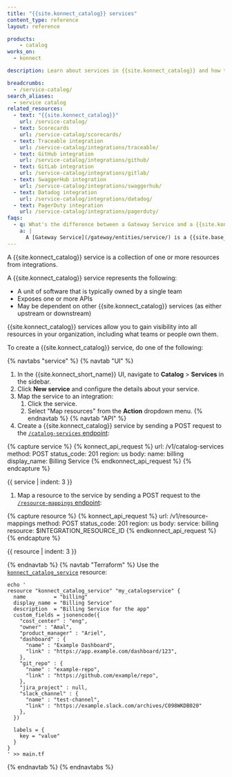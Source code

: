 ```yaml
---
title: "{{site.konnect_catalog}} services"
content_type: reference
layout: reference

products:
    - catalog
works_on:
  - konnect

description: Learn about services in {{site.konnect_catalog}} and how to configure them.

breadcrumbs:
  - /service-catalog/
search_aliases:
  - service catalog
related_resources:
  - text: "{{site.konnect_catalog}}"
    url: /service-catalog/
  - text: Scorecards
    url: /service-catalog/scorecards/
  - text: Traceable integration
    url: /service-catalog/integrations/traceable/
  - text: GitHub integration
    url: /service-catalog/integrations/github/
  - text: GitLab integration
    url: /service-catalog/integrations/gitlab/
  - text: SwaggerHub integration
    url: /service-catalog/integrations/swaggerhub/
  - text: Datadog integration
    url: /service-catalog/integrations/datadog/
  - text: PagerDuty integration
    url: /service-catalog/integrations/pagerduty/
faqs:
  - q: What's the difference between a Gateway Service and a {{site.konnect_catalog}} service?
    a: |
      A [Gateway Service](/gateway/entities/service/) is a {{site.base_gateway}} entity that represents an upstream service in your system and is the business logic component that's responsible for responding to requests. A {{site.konnect_catalog}} service is a collection of one or more resources from {{site.konnect_catalog}} integrations.
---
```


A {{site.konnect_catalog}} service is a collection of one or more resources from integrations.

A {{site.konnect_catalog}} service represents the following:
* A unit of software that is typically owned by a single team
* Exposes one or more APIs 
* May be dependent on other {{site.konnect_catalog}} services (as either upstream or downstream)  

{{site.konnect_catalog}} services allow you to gain visibility into all resources in your organization, including what teams or people own them. 

To create a {{site.konnect_catalog}} service, do one of the following:

{% navtabs "service" %}
{% navtab "UI" %}
1. In the {{site.konnect_short_name}} UI, navigate to **Catalog** > **Services** in the sidebar. 
1. Click **New service** and configure the details about your service. 
1. Map the service to an integration: 
   1. Click the service.
   1.  Select "Map resources" from the **Action** dropdown menu.
{% endnavtab %}
{% navtab "API" %}
1. Create a {{site.konnect_catalog}} service by sending a POST request to the [`/catalog-services` endpoint](/api/konnect/service-catalog/v1/#/operations/create-catalog-service):
<!--vale off-->
{% capture service %}
{% konnect_api_request %}
url: /v1/catalog-services
method: POST
status_code: 201
region: us
body:
  name: billing
  display_name: Billing Service
{% endkonnect_api_request %}
{% endcapture %}

{{ service | indent: 3 }}
<!--vale on-->

1. Map a resource to the service by sending a POST request to the [`/resource-mappings` endpoint](/api/konnect/service-catalog/v1/#/operations/create-resource-mapping):
<!--vale off-->
{% capture resource %}
{% konnect_api_request %}
url: /v1/resource-mappings
method: POST
status_code: 201
region: us
body:
  service: billing
  resource: $INTEGRATION_RESOURCE_ID
{% endkonnect_api_request %}
{% endcapture %}

{{ resource | indent: 3 }}
<!--vale on-->
{% endnavtab %}
{% navtab "Terraform" %}
Use the [`konnect_catalog_service`](https://github.com/Kong/terraform-provider-konnect/blob/main/examples/resources/catalog_service.tf) resource:
```hcl
echo '
resource "konnect_catalog_service" "my_catalogservice" {
  name         = "billing"
  display_name = "Billing Service"
  description  = "Billing Service for the app"
  custom_fields = jsonencode({
    "cost_center" : "eng",
    "owner" : "Amal",
    "product_manager" : "Ariel",
    "dashboard" : {
      "name" : "Example Dashboard",
      "link" : "https://app.example.com/dashboard/123",
    },
    "git_repo" : {
      "name" : "example-repo",
      "link" : "https://github.com/example/repo",
    },
    "jira_project" : null,
    "slack_channel" : {
      "name" : "test-channel",
      "link" : "https://example.slack.com/archives/C098WKDB020"
    },
  })

  labels = {
    key = "value"
  }
}
' >> main.tf
```
{% endnavtab %}
{% endnavtabs %}

